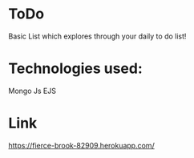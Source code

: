 # ToDo
Basic List which explores through your daily to do list!

# Technologies used:
Mongo
Js
EJS

# Link
https://fierce-brook-82909.herokuapp.com/
